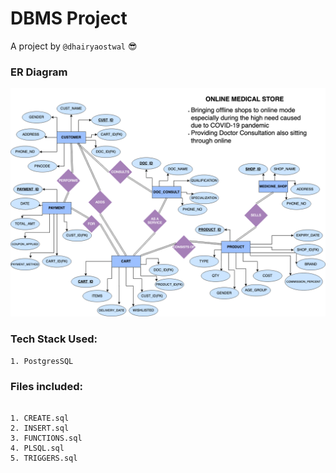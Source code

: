 # DBMS Project

A project by `@dhairyaostwal` 😎

### ER Diagram
<img src="./ER Diagrams/Latest/ERD.png">

### Tech Stack Used:

```
1. PostgresSQL
```

### Files included:

```

1. CREATE.sql
2. INSERT.sql
3. FUNCTIONS.sql
4. PLSQL.sql
5. TRIGGERS.sql

```

